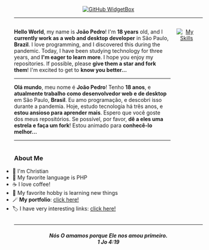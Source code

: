 <div align="center">

[![GitHub WidgetBox](https://github-widgetbox.vercel.app/api/profile?username=jpmoncao&data=followers,stars,commits&theme=dark)](https://github.com/jpmoncao/)

</div>

___

<div style="display: flex; justify-content: space-between; align-items: flex-start; gap: 1rem;">
    <div style="width: 60vw;">
        <p>
            <strong>Hello World</strong>, my name is <strong>João Pedro</strong>! I'm <strong>18 years</strong> old, and I <strong>currently work as a web and desktop developer</strong> in São Paulo, <strong>Brazil</strong>. I love programming, and I discovered this during the pandemic. Today, I have been studying technology for three years, and <strong>I'm eager to learn more</strong>. I hope you enjoy my repositories. If possible, please <strong>give them a star and fork them</strong>!
            I'm excited to get to <strong>know you better...</strong>
        </p>
        <hr/>
        <p>
            <strong>Olá mundo</strong>, meu nome é <strong>João Pedro</strong>! Tenho <strong>18 anos</strong>, e <strong>atualmente trabalho como desenvolvedor web e de desktop</strong> em São Paulo, <strong>Brasil</strong>. Eu amo programação, e descobri isso durante a pandemia. Hoje, estudo tecnologia há três anos, e <strong>estou ansioso para aprender mais</strong>. Espero que você goste dos meus repositórios. Se possível, por favor, <strong>dê a eles uma estrela e faça um fork</strong>!
            Estou animado para <strong>conhecê-lo melhor...</strong>
        </p>
        <hr/>
        <div style="display: flex; justify-content: space-between; align-items: center; gap: 1rem;">
            <div align="left">
                <h3>About Me</h3>
                <ul style="margin-left: -1.75rem;">
                    <li>🙏 I'm Christian</li>
                    <li>🧩 My favorite language is PHP</li>
                    <li>☕ I love coffee!</li>
                    <li>📖 My favorite hobby is learning new things</li>
                    <li>🪄 <strong>My portfolio</strong>: <a href="https://linktr.ee/jpmoncao">click here!</a></li>
                    <li>🏷️ I have very interesting links: <a href="https://linktr.ee/jpmoncao">click here!</a></li>
                </ul>
            </div>
        </div>
    </div>
    <div align="center">
        
[![My Skills](https://skillicons.dev/icons?i=ts,react,nodejs,python,django,php,java,express,laravel,html,css,js,cpp,arduino,spring,bootstrap,tailwind,docker,ruby,mysql,postgres,prisma,sequelize,next,scss,figma,vscode,git,github,jquery,linux,vue,postman&theme=dark)](https://skillicons.dev)
    </div>
</div>

<hr/>

<div align="center">

<h4><em>Nós O amamos porque Ele nos amou primeiro.<br/>
1 Jo 4:19</em></h4>

</div>
